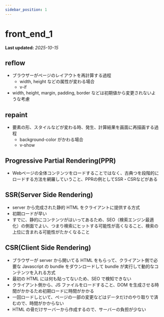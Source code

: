 ```yaml
---
sidebar_position: 1
---
```


# front_end_1

**Last updated:** _2025-10-15_

## reflow

- ブラウザーがページのレイアウトを再計算する過程
  - width, height などの属性が変わる場合
  - v-if
- width, height, margin, padding, border などは初期値から変更されないような考慮

## repaint

- 要素の形、スタイルなどが変わる時、発生、計算結果を画面に再描画する過程
  - background-color がかわる場合
  - v-show

## Progressive Partial Rendering(PPR)

- Webページの全体コンテンツをロードすることではなく、古典つを段階的にロードする方法を網羅していうこと、PPRの例としてSSR・CSRなどがある


## SSR(Server Side Rendering)

- server から完成された静的 HTML をクライアントに提供する方式
- 初期ロードが早い
- すでに、静的にコンテンツがはいってあるため、SEO（検索エンジン最適化）の側面でよい、つまり検索にヒットする可能性が高くなること、検索の上位に含まれる可能性がたかくなること

## CSR(Client Side Rendering)

- ブラウザーが server から開いてる HTML をもらって、クライアント側で必要な Javascript の bundle をダウンロードして bundle が実行して動的なコンテンツを入れる方式
- 最初の HTML には何も貼ってないため、SEO で検知できない
- クライアント側から、JS ファイルをロードすること、DOM を生成させる時間がかかるため初期ロードに時間がかかる
- 一回ロードしといて、ページの一部の変更などはデータだけのやり取りで済むので、時間がかからない
- HTML の骨だけサーバーから作成するので、サーバーの負担が少ない
